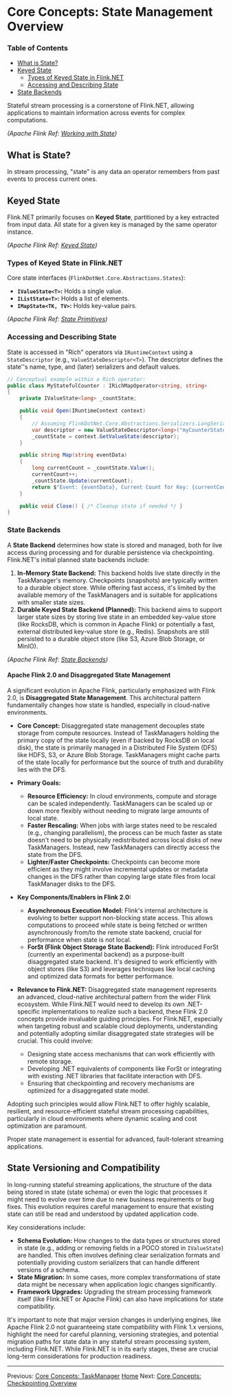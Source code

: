 # Core Concepts: State Management Overview

### Table of Contents
- [What is State?](#what-is-state)
- [Keyed State](#keyed-state)
  - [Types of Keyed State in Flink.NET](#types-of-keyed-state-in-flinknet)
  - [Accessing and Describing State](#accessing-and-describing-state)
- [State Backends](#state-backends)

Stateful stream processing is a cornerstone of Flink.NET, allowing applications to maintain information across events for complex computations.

*(Apache Flink Ref: [Working with State](https://nightlies.apache.org/flink/flink-docs-stable/docs/dev/datastream/fault-tolerance/state/))*

## What is State?
In stream processing, "state" is any data an operator remembers from past events to process current ones.

## Keyed State
Flink.NET primarily focuses on **Keyed State**, partitioned by a key extracted from input data. All state for a given key is managed by the same operator instance.

*(Apache Flink Ref: [Keyed State](https://nightlies.apache.org/flink/flink-docs-stable/docs/dev/datastream/fault-tolerance/state/#keyed-state))*

### Types of Keyed State in Flink.NET

Core state interfaces (`FlinkDotNet.Core.Abstractions.States`):
*   **`IValueState<T>`:** Holds a single value.
*   **`IListState<T>`:** Holds a list of elements.
*   **`IMapState<TK, TV>`:** Holds key-value pairs.

*(Apache Flink Ref: [State Primitives](https://nightlies.apache.org/flink/flink-docs-stable/docs/dev/datastream/fault-tolerance/state/#available-state-primitives))*

### Accessing and Describing State
State is accessed in "Rich" operators via `IRuntimeContext` using a `StateDescriptor` (e.g., `ValueStateDescriptor<T>`). The descriptor defines the state''s name, type, and (later) serializers and default values.

```csharp
// Conceptual example within a Rich operator:
public class MyStatefulCounter : IRichMapOperator<string, string>
{
    private IValueState<long> _countState;

    public void Open(IRuntimeContext context)
    {
        // Assuming FlinkDotNet.Core.Abstractions.Serializers.LongSerializer is in scope
        var descriptor = new ValueStateDescriptor<long>("myCounterState", new LongSerializer(), defaultValue: 0L); // Assuming LongSerializer is available and appropriate
        _countState = context.GetValueState(descriptor);
    }

    public string Map(string eventData)
    {
        long currentCount = _countState.Value();
        currentCount++;
        _countState.Update(currentCount);
        return $"Event: {eventData}, Current Count for Key: {currentCount}";
    }

    public void Close() { /* Cleanup state if needed */ }
}
```

### State Backends
A **State Backend** determines how state is stored and managed, both for live access during processing and for durable persistence via checkpointing. Flink.NET's initial planned state backends include:

1.  **In-Memory State Backend:** This backend holds live state directly in the TaskManager's memory. Checkpoints (snapshots) are typically written to a durable object store. While offering fast access, it's limited by the available memory of the TaskManagers and is suitable for applications with smaller state sizes.
2.  **Durable Keyed State Backend (Planned):** This backend aims to support larger state sizes by storing live state in an embedded key-value store (like RocksDB, which is common in Apache Flink) or potentially a fast, external distributed key-value store (e.g., Redis). Snapshots are still persisted to a durable object store (like S3, Azure Blob Storage, or MinIO).

*(Apache Flink Ref: [State Backends](https://nightlies.apache.org/flink/flink-docs-stable/docs/ops/state/state_backends/))*

#### Apache Flink 2.0 and Disaggregated State Management
A significant evolution in Apache Flink, particularly emphasized with Flink 2.0, is **Disaggregated State Management**. This architectural pattern fundamentally changes how state is handled, especially in cloud-native environments.

*   **Core Concept:** Disaggregated state management decouples state storage from compute resources. Instead of TaskManagers holding the primary copy of the state locally (even if backed by RocksDB on local disk), the state is primarily managed in a Distributed File System (DFS) like HDFS, S3, or Azure Blob Storage. TaskManagers might cache parts of the state locally for performance but the source of truth and durability lies with the DFS.

*   **Primary Goals:**
    *   **Resource Efficiency:** In cloud environments, compute and storage can be scaled independently. TaskManagers can be scaled up or down more flexibly without needing to migrate large amounts of local state.
    *   **Faster Rescaling:** When jobs with large states need to be rescaled (e.g., changing parallelism), the process can be much faster as state doesn't need to be physically redistributed across local disks of new TaskManagers. Instead, new TaskManagers can directly access the state from the DFS.
    *   **Lighter/Faster Checkpoints:** Checkpoints can become more efficient as they might involve incremental updates or metadata changes in the DFS rather than copying large state files from local TaskManager disks to the DFS.

*   **Key Components/Enablers in Flink 2.0:**
    *   **Asynchronous Execution Model:** Flink's internal architecture is evolving to better support non-blocking state access. This allows computations to proceed while state is being fetched or written asynchronously from/to the remote state backend, crucial for performance when state is not local.
    *   **ForSt (Flink Object Storage State Backend):** Flink introduced ForSt (currently an experimental backend) as a purpose-built disaggregated state backend. It's designed to work efficiently with object stores (like S3) and leverages techniques like local caching and optimized data formats for better performance.

*   **Relevance to Flink.NET:**
    Disaggregated state management represents an advanced, cloud-native architectural pattern from the wider Flink ecosystem. While Flink.NET would need to develop its own .NET-specific implementations to realize such a backend, these Flink 2.0 concepts provide invaluable guiding principles. For Flink.NET, especially when targeting robust and scalable cloud deployments, understanding and potentially adopting similar disaggregated state strategies will be crucial. This could involve:
    *   Designing state access mechanisms that can work efficiently with remote storage.
    *   Developing .NET equivalents of components like ForSt or integrating with existing .NET libraries that facilitate interaction with DFS.
    *   Ensuring that checkpointing and recovery mechanisms are optimized for a disaggregated state model.

Adopting such principles would allow Flink.NET to offer highly scalable, resilient, and resource-efficient stateful stream processing capabilities, particularly in cloud environments where dynamic scaling and cost optimization are paramount.

Proper state management is essential for advanced, fault-tolerant streaming applications.

## State Versioning and Compatibility

In long-running stateful streaming applications, the structure of the data being stored in state (state schema) or even the logic that processes it might need to evolve over time due to new business requirements or bug fixes. This evolution requires careful management to ensure that existing state can still be read and understood by updated application code.

Key considerations include:
*   **Schema Evolution:** How changes to the data types or structures stored in state (e.g., adding or removing fields in a POCO stored in `IValueState`) are handled. This often involves defining clear serialization formats and potentially providing custom serializers that can handle different versions of a schema.
*   **State Migration:** In some cases, more complex transformations of state data might be necessary when application logic changes significantly.
*   **Framework Upgrades:** Upgrading the stream processing framework itself (like Flink.NET or Apache Flink) can also have implications for state compatibility.

It's important to note that major version changes in underlying engines, like Apache Flink 2.0 not guaranteeing state compatibility with Flink 1.x versions, highlight the need for careful planning, versioning strategies, and potential migration paths for state data in any stateful stream processing system, including Flink.NET. While Flink.NET is in its early stages, these are crucial long-term considerations for production readiness.

---
Previous: [Core Concepts: TaskManager](./Core-Concepts-TaskManager.md)
[Home](https://github.com/devstress/FLINK.NET/blob/main/docs/wiki/Wiki-Structure-Outline.md)
Next: [Core Concepts: Checkpointing Overview](./Core-Concepts-Checkpointing-Overview.md)
